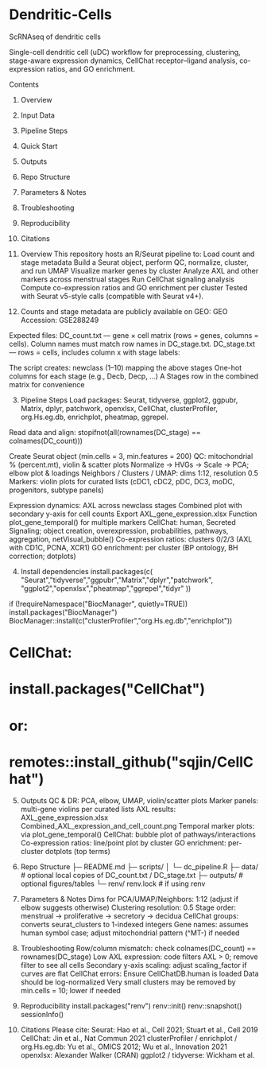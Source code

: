 # Dendritic-Cells
ScRNAseq of dendritic cells

Single-cell dendritic cell (uDC) workflow for preprocessing, clustering, stage-aware expression dynamics, CellChat receptor–ligand analysis, co-expression ratios, and GO enrichment.

Contents
1. Overview
2. Input Data
3. Pipeline Steps
4. Quick Start
5. Outputs
6. Repo Structure
7. Parameters & Notes
8. Troubleshooting
9. Reproducibility
10. Citations

1. Overview
This repository hosts an R/Seurat pipeline to:
Load count and stage metadata
Build a Seurat object, perform QC, normalize, cluster, and run UMAP
Visualize marker genes by cluster
Analyze AXL and other markers across menstrual stages
Run CellChat signaling analysis
Compute co-expression ratios and GO enrichment per cluster
Tested with Seurat v5-style calls (compatible with Seurat v4+).

2. Counts and stage metadata are publicly available on GEO:
GEO Accession: GSE288249

Expected files:
DC_count.txt — gene × cell matrix (rows = genes, columns = cells). Column names must match row names in DC_stage.txt.
DC_stage.txt — rows = cells, includes column x with stage labels:

The script creates:
newclass (1–10) mapping the above stages
One-hot columns for each stage (e.g., Decb, Decp, …)
A Stages row in the combined matrix for convenience

3. Pipeline Steps
Load packages: Seurat, tidyverse, ggplot2, ggpubr, Matrix, dplyr, patchwork, openxlsx, CellChat, clusterProfiler, org.Hs.eg.db, enrichplot, pheatmap, ggrepel.

Read data and align:
stopifnot(all(rownames(DC_stage) == colnames(DC_count)))

Create Seurat object (min.cells = 3, min.features = 200)
QC: mitochondrial % (percent.mt), violin & scatter plots
Normalize → HVGs → Scale → PCA; elbow plot & loadings
Neighbors / Clusters / UMAP: dims 1:12, resolution 0.5
Markers: violin plots for curated lists (cDC1, cDC2, pDC, DC3, moDC, progenitors, subtype panels)

Expression dynamics:
AXL across newclass stages
Combined plot with secondary y-axis for cell counts
Export AXL_gene_expression.xlsx
Function plot_gene_temporal() for multiple markers
CellChat: human, Secreted Signaling; object creation, overexpression, probabilities, pathways, aggregation, netVisual_bubble()
Co-expression ratios: clusters 0/2/3 (AXL with CD1C, PCNA, XCR1)
GO enrichment: per cluster (BP ontology, BH correction; dotplots)

4. Install dependencies
install.packages(c(
  "Seurat","tidyverse","ggpubr","Matrix","dplyr","patchwork",
  "ggplot2","openxlsx","pheatmap","ggrepel","tidyr"
))

if (!requireNamespace("BiocManager", quietly=TRUE)) install.packages("BiocManager")
BiocManager::install(c("clusterProfiler","org.Hs.eg.db","enrichplot"))

# CellChat:
# install.packages("CellChat")
# or:
# remotes::install_github("sqjin/CellChat")

5. Outputs
QC & DR: PCA, elbow, UMAP, violin/scatter plots
Marker panels: multi-gene violins per curated lists
AXL results:
AXL_gene_expression.xlsx
Combined_AXL_expression_and_cell_count.png
Temporal marker plots: via plot_gene_temporal()
CellChat: bubble plot of pathways/interactions
Co-expression ratios: line/point plot by cluster
GO enrichment: per-cluster dotplots (top terms)

6. Repo Structure
├─ README.md
├─ scripts/
│  └─ dc_pipeline.R
├─ data/                    # optional local copies of DC_count.txt / DC_stage.txt
├─ outputs/                 # optional figures/tables
└─ renv/ renv.lock          # if using renv

7. Parameters & Notes
Dims for PCA/UMAP/Neighbors: 1:12 (adjust if elbow suggests otherwise)
Clustering resolution: 0.5
Stage order: menstrual → proliferative → secretory → decidua
CellChat groups: converts seurat_clusters to 1-indexed integers
Gene names: assumes human symbol case; adjust mitochondrial pattern (^MT-) if needed

8. Troubleshooting
Row/column mismatch: check colnames(DC_count) == rownames(DC_stage)
Low AXL expression: code filters AXL > 0; remove filter to see all cells
Secondary y-axis scaling: adjust scaling_factor if curves are flat
CellChat errors:
Ensure CellChatDB.human is loaded
Data should be log-normalized
Very small clusters may be removed by min.cells = 10; lower if needed

9. Reproducibility
install.packages("renv")
renv::init()
renv::snapshot()
sessionInfo()

10. Citations
Please cite:
Seurat: Hao et al., Cell 2021; Stuart et al., Cell 2019
CellChat: Jin et al., Nat Commun 2021
clusterProfiler / enrichplot / org.Hs.eg.db: Yu et al., OMICS 2012; Wu et al., Innovation 2021
openxlsx: Alexander Walker (CRAN)
ggplot2 / tidyverse: Wickham et al.

